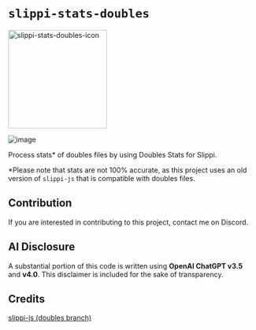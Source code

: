 # `slippi-stats-doubles`
<img src="https://github.com/buddyboom/slippi-stats-doubles/assets/167653477/c1a5e07e-8e96-4cb5-8a24-a40dd96106c8" alt="slippi-stats-doubles-icon" width="200" height="200"/>

![image](https://github.com/buddyboom/slippi-stats-doubles/assets/167653477/0feb4c4f-3b4f-4871-9107-04dde13f3d88)


Process stats* of doubles files by using Doubles Stats for Slippi. 

*Please note that stats are not 100% accurate, as this project uses an old version of `slippi-js` that is compatible with doubles files.

## Contribution
If you are interested in contributing to this project, contact me on Discord.

## AI Disclosure
A substantial portion of this code is written using **OpenAI ChatGPT v3.5** and **v4.0**. This disclaimer is included for the sake of transparency.

## Credits
[slippi-js (doubles branch)](https://github.com/project-slippi/slippi-js/tree/feat/doubles)
